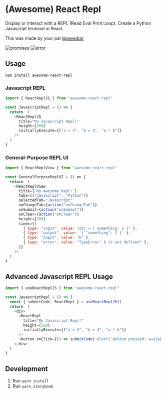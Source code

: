 # (Awesome) React Repl

Display or interact with a REPL (Read Eval Print Loop). Create a Python
Javascript terminal in React.

This was made by your pal [@seveibar](https://twitter.com/seveibar)


![promises](https://user-images.githubusercontent.com/1910070/107008052-50cc7f80-6761-11eb-8ccc-61f79167f24b.png)
![error](https://user-images.githubusercontent.com/1910070/107008157-7194d500-6761-11eb-8816-03111757ccf4.png)

## Usage

`npm install awesome-react-repl`


### Javascript REPL

```javascript
import { ReactReplJS } from "awesome-react-repl"

const JavascriptRepl = () => {
  return  (
    <ReactReplJS
      title="My Javascript Repl!"
      height={300}
      initiallyExecute={["a = 3", "b = 4", "a * b"]}
    />
  )
}
```

### General-Purpose REPL UI

```javascript
import { ReactReplView } from "awesome-react-repl"

const GeneralPurposeReplUI = () => {
  return  (
    <ReactReplView
      title={`My Awesome Repl!`}
      tabs={["Javascript", "Python"]}
      selectedTab="Javascript"
      onChangeTab={action("onChangeTab")}
      onSubmit={action("onSubmit")}
      onClear={action("onClear")}
      height={200}
      lines={[
        { type: "input", value: "obj = { something: 2 }" },
        { type: "output", value: '{ "something": 2 }' },
        { type: "input", value: "b" },
        { type: "error", value: "TypeError: b is not defined" },
      ]}
    />
  )
}
```

## Advanced Javascript REPL Usage

```javascript
import { useReactReplJS } from "awesome-react-repl"

const JavascriptRepl = () => {
  const { submitCode, ReactRepl } = useReactReplJS() 
  return  (
    <div>
      <ReactRepl
        title="My Javascript Repl!"
        height={300}
        initiallyExecute={["a = 3", "b = 4", "a * b"]}
      />
      <button onClick={() => submitCode('alert(`Button pressed! a=${a}! This will appear in the REPL!`)')}>Alert!</button>
    </div>
  )
}
```

## Development

1. Run `yarn install`
2. Run `yarn storybook`
